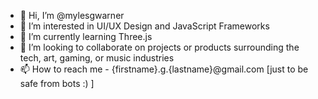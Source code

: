 - 👋 Hi, I’m @mylesgwarner
- 👀 I’m interested in UI/UX Design and JavaScript Frameworks
- 🌱 I’m currently learning Three.js
- 💞️ I’m looking to collaborate on projects or products surrounding the tech, art, gaming, or music industries
- 📫 How to reach me - {firstname}.g.{lastname}@gmail.com [just to be safe from bots :) ]

<!---
mylesgwarner/mylesgwarner is a ✨ special ✨ repository because its `README.md` (this file) appears on your GitHub profile.
You can click the Preview link to take a look at your changes.
--->
